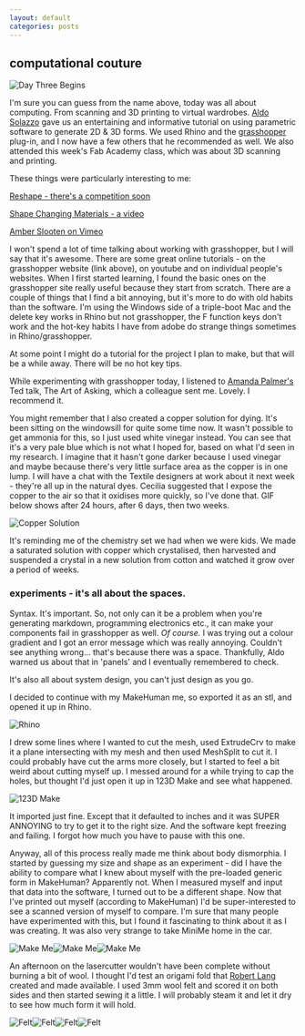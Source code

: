 ```yaml
---
layout: default
categories: posts
---
```

## computational couture

![Day Three Begins](/images/2017-02-23-day-three/grasshopper.png) 

I'm sure you can guess from the name above, today was all about computing. From scanning and 3D printing to virtual wardrobes. [Aldo Solazzo](http://noumena.io/about/) gave us an entertaining and informative tutorial on using parametric software to generate 2D & 3D forms. We used Rhino and the [grasshopper](http://www.grasshopper3d.com/) plug-in, and I now have a few others that he recommended as well. We also attended this week's Fab Academy class, which was about 3D scanning and printing.  

These things were particularly interesting to me:

[Reshape - there's a competition soon](http://youreshape.io/)

[Shape Changing Materials - a video](http://noumena.io/shape-changing-materials)

[Amber Slooten on Vimeo](https://vimeo.com/169599296)

I won't spend a lot of time talking about working with grasshopper, but I will say that it's awesome. There are some great online tutorials - on the grasshopper website (link above), on youtube and on individual people's websites. When I first started learning, I found the basic ones on the grasshopper site really useful because they start from scratch. There are a couple of things that I find a bit annoying, but it's more to do with old habits than the software. I'm using the Windows side of a triple-boot Mac and the delete key works in Rhino but not grasshopper, the F function keys don't work and the hot-key habits I have from adobe do strange things sometimes in Rhino/grasshopper.

At some point I might do a tutorial for the project I plan to make, but that will be a while away. There will be no hot key tips.

While experimenting with grasshopper today, I listened to [Amanda Palmer's](https://www.ted.com/talks/amanda_palmer_the_art_of_asking) Ted talk, The Art of Asking, which a colleague sent me. Lovely. I recommend it. 

You might remember that I also created a copper solution for dying. It's been sitting on the windowsill for quite some time now. It wasn't possible to get ammonia for this, so I just used white vinegar instead. You can see that it's a very pale blue which is not what I hoped for, based on what I'd seen in my research. I imagine that it hasn't gone darker because I used vinegar and maybe because there's very little surface area as the copper is in one lump. I will have a chat with the Textile designers at work about it next week - they're all up in the natural dyes. Cecilia suggested that I expose the copper to the air so that it oxidises more quickly, so I've done that. GIF below shows after 24 hours, after 6 days, then two weeks. 

![Copper Solution](/images/2017-02-23-day-three/copper.gif) 

It's reminding me of the chemistry set we had when we were kids. We made a saturated solution with copper which crystalised, then harvested and suspended a crystal in a new solution from cotton and watched it grow over a period of weeks.

### experiments - it's all about the spaces.

Syntax. It's important. So, not only can it be a problem when you're generating markdown, programming electronics etc., it can make your components fail in grasshopper as well. *Of course.* I was trying out a colour gradient and I got an error message which was really annoying. Couldn't see anything wrong... that's because there was a space. Thankfully, Aldo warned us about that in 'panels' and I eventually remembered to check.  

It's also all about system design, you can't just design as you go. 

I decided to continue with my MakeHuman me, so exported it as an stl, and opened it up in Rhino. 

![Rhino](/images/2017-02-23-day-three/rhino-mesh-split.png) 

I drew some lines where I wanted to cut the mesh, used ExtrudeCrv to make it a plane intersecting with my mesh and then used MeshSplit to cut it. I could probably have cut the arms more closely, but I started to feel a bit weird about cutting myself up. I messed around for a while trying to cap the holes, but thought I'd just open it up in 123D Make and see what happened.

![123D Make](/images/2017-02-23-day-three/123d-make.png) 

It imported just fine. Except that it defaulted to inches and it was SUPER ANNOYING to try to get it to the right size. And the software kept freezing and failing. I forgot how much you have to pause with this one.

Anyway, all of this process really made me think about body dismorphia. I started by guessing my size and shape as an experiment - did I have the ability to compare what I knew about myself with the pre-loaded generic form in MakeHuman? Apparently not. When I measured myself and input that data into the software, I turned out to be a different shape. Now that I've printed out myself (according to MakeHuman) I'd be super-interested to see a scanned version of myself to compare. I'm sure that many people have experimented with this, but I found it fascinating to think about it as I was creating. It was also very strange to take MiniMe home in the car.

![Make Me](/images/2017-02-23-day-three/make-me-car.png)![Make Me](/images/2017-02-23-day-three/make-me.png)![Make Me](/images/2017-02-23-day-three/make-me-2.png) 

An afternoon on the lasercutter wouldn't have been complete without burning a bit of wool. I thought I'd test an origami fold that [Robert Lang](http://www.langorigami.com/) created and made available. I used 3mm wool felt and scored it on both sides and then started sewing it a little. I will probably steam it and let it dry to see how much form it will hold.

![Felt](/images/2017-02-23-day-three/felt-front.png)![Felt](/images/2017-02-23-day-three/felt-back.png)![Felt](/images/2017-02-23-day-three/felt-front-2.png)![Felt](/images/2017-02-23-day-three/felt-back-2.png)

